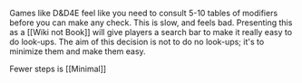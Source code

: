 Games like D&D4E feel like you need to consult 5-10 tables of modifiers before you can make any check. This is slow, and feels bad. Presenting this as a [[Wiki not Book]] will give players a search bar to make it really easy to do look-ups. The aim of this decision is not to do no look-ups; it's to minimize them and make them easy.

Fewer steps is [[Minimal]]